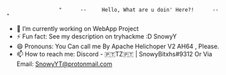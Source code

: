                      "      --     Hello, What are u doin' Here?!      --     "
- 🔭 I’m currently working on WebApp Project
- ⚡ Fun fact: See my description on tryhackme :D SnowyY 
- 😄 Pronouns: You Can call me By Apache Helichoper V2 AH64 , Please.
- 📫 How to reach me: Discord - 🇵🇹TZ🇵🇹 | SnowyBitxhs#9312 Or Via Email: SnowyYT@protonmail.com


<!--
**SnowyYT07/snowyyt07** is a ✨ _special_ ✨ repository because its `README.md` (this file) appears on your GitHub profile.
-->
